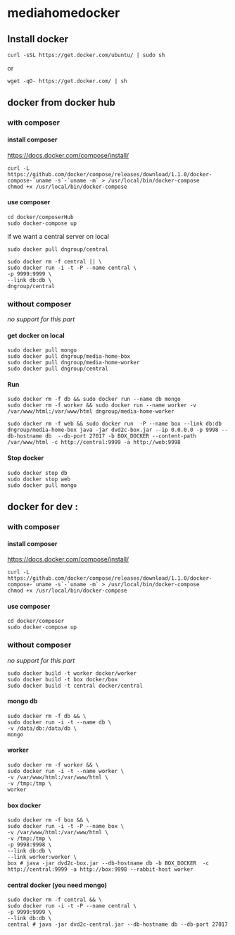 # mediahomedocker


## Install docker 

	curl -sSL https://get.docker.com/ubuntu/ | sudo sh
or

	wget -qO- https://get.docker.com/ | sh

## docker from docker hub

### with composer

#### install composer

https://docs.docker.com/compose/install/

	curl -L https://github.com/docker/compose/releases/download/1.1.0/docker-compose-`uname -s`-`uname -m` > /usr/local/bin/docker-compose
	chmod +x /usr/local/bin/docker-compose

#### use composer

	cd docker/composerHub
	sudo docker-compose up
	
if we want a central server on local
	
	sudo docker pull dngroup/central
	
	sudo docker rm -f central || \
	sudo docker run -i -t -P --name central \
	-p 9999:9999 \
	--link db:db \
	dngroup/central
	 
	
### without composer
_no support for this part_ 

#### get docker on local 

	sudo docker pull mongo
	sudo docker pull dngroup/media-home-box
	sudo docker pull dngroup/media-home-worker
	sudo docker pull dngroup/central

#### Run


	sudo docker rm -f db && sudo docker run --name db mongo
	sudo docker rm -f worker && sudo docker run --name worker -v /var/www/html:/var/www/html dngroup/media-home-worker
	
	sudo docker rm -f web && sudo docker run  -P --name box --link db:db dngroup/media-home-box java -jar dvd2c-box.jar --ip 0.0.0.0 -p 9998 --db-hostname db  --db-port 27017 -b BOX_DOCKER --content-path /var/www/html -c http://central:9999 -a http://web:9998
	


#### Stop docker

	sudo docker stop db
	sudo docker stop web
	sudo docker pull mongo
	
	
## docker for dev : 

### with composer

#### install composer

https://docs.docker.com/compose/install/

	curl -L https://github.com/docker/compose/releases/download/1.1.0/docker-compose-`uname -s`-`uname -m` > /usr/local/bin/docker-compose
	chmod +x /usr/local/bin/docker-compose

#### use composer

	cd docker/composer
	sudo docker-compose up

### without composer 
_no support for this part_ 

	sudo docker build -t worker docker/worker
	sudo docker build -t box docker/box
	sudo docker build -t central docker/central	
	
#### mongo db

	sudo docker rm -f db && \
	sudo docker run -i -t --name db \
	-v /data/db:/data/db \
	mongo 
	

#### worker

	sudo docker rm -f worker && \
	sudo docker run -i -t --name worker \
	-v /var/www/html:/var/www/html \
	-v /tmp:/tmp \
	worker
	
#### box docker

	sudo docker rm -f box && \
	sudo docker run -i -t -P --name box \
	-v /var/www/html:/var/www/html \
	-v /tmp:/tmp \
	-p 9998:9998 \
	--link db:db \
	--link worker:worker \
	box # java -jar dvd2c-box.jar --db-hostname db -b BOX_DOCKER  -c http://central:9999 -a http://box:9998 --rabbit-host worker

	
#### central docker (you need mongo)

	sudo docker rm -f central && \
	sudo docker run -i -t -P --name central \
	-p 9999:9999 \
	--link db:db \
	central # java -jar dvd2c-central.jar --db-hostname db --db-port 27017